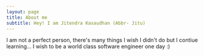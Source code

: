 ```yaml
---
layout: page
title: About me
subtitle: Hey! I am Jitendra Kasaudhan (Abbr- Jitu)
---
```


I am not a perfect person, there's many things I wish I didn't do but I contiue learning...
I wish to be a world class software engineer one day :)
